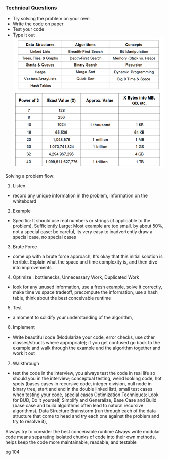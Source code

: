 ### Technical Questions
- Try solving the problem on your own
- Write the code on paper
- Test your code
- Type it out
![absolute must algorithm](image.png)
![power of 2](image-1.png)

Solving a problem flow:

1. Listen
- record any unique information in the problem, information on the whiteboard
2. Example
- Specific: It should use real numbers or strings (if applicable to the problem), Sufficiently Large: Most example are too small. by about 50%, not a special case: be careful, its very easy to inadvertently draw a special case, no special cases
3. Brute Force
- come up with a brute force approach, It's okay that this initial solution is terrible. Explain what the space and time complexity is, and then dive into improvements
4. Optimize : bottlenecks, Unnecessary Work, Duplicated Work
- look for any unused information, use a fresh example, solve it correctly, make time vs space tradeoff, precompute the information, use a hash table, think about the best conceivable runtime
5. Test
- a moment to solidify your understanding of the algorithm,
6. Implement
- Write beautiful code (Modularize your code, error checks, use other classes/structs where appropriate); if you get confused go back to the example and walk through the example and the algorithm together and work it out
7. Walkthrough
- test the code in the interview, you always test the code in real life so should you in the interview; conceptual testing, weird looking code, hot spots (bases cases in recursive code, integer division, null node in binary tree, start and end in the double linked list), small test cases when testing your code, special cases
Optimization Techniques: Look for BUD, Do it yourself, Simplify and Generalize, Base Case and Build (base case and build algorithms often lead to natural recursive algorithms), Data Structure Brainstorm (run through each of the data structure that come to head and try each one against the problem and try to resolve it),


Always try to consider the best conceivable runtime
Always write modular code means separating isolated chunks of code into their own methods, helps keep the code more maintainable, readable, and testable

pg 104
